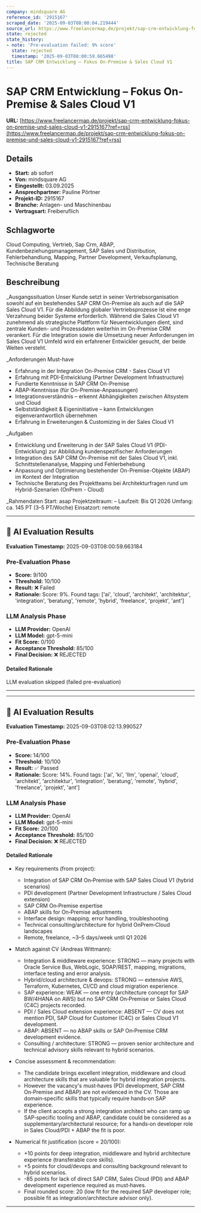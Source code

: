 ```yaml
---
company: mindsquare AG
reference_id: '2915167'
scraped_date: '2025-09-03T08:00:04.219444'
source_url: https://www.freelancermap.de/projekt/sap-crm-entwicklung-fokus-on-premise-und-sales-cloud-v1-2915167?ref=rss
state: rejected
state_history:
- note: 'Pre-evaluation failed: 9% score'
  state: rejected
  timestamp: '2025-09-03T08:00:59.665498'
title: SAP CRM Entwicklung – Fokus On-Premise & Sales Cloud V1
---
```



# SAP CRM Entwicklung – Fokus On-Premise & Sales Cloud V1
**URL:** [https://www.freelancermap.de/projekt/sap-crm-entwicklung-fokus-on-premise-und-sales-cloud-v1-2915167?ref=rss](https://www.freelancermap.de/projekt/sap-crm-entwicklung-fokus-on-premise-und-sales-cloud-v1-2915167?ref=rss)
## Details
- **Start:** ab sofort
- **Von:** mindsquare AG
- **Eingestellt:** 03.09.2025
- **Ansprechpartner:** Pauline Pörtner
- **Projekt-ID:** 2915167
- **Branche:** Anlagen- und Maschinenbau
- **Vertragsart:** Freiberuflich

## Schlagworte
Cloud Computing, Vertrieb, Sap Crm, ABAP, Kundenbeziehungsmanagement, SAP Sales und Distribution, Fehlerbehandlung, Mapping, Partner Development, Verkaufsplanung, Technische Beratung

## Beschreibung
_Ausgangssituation
Unser Kunde setzt in seiner Vertriebsorganisation sowohl auf ein bestehendes SAP CRM On-Premise als auch auf die SAP Sales Cloud V1. Für die Abbildung globaler Vertriebsprozesse ist eine enge Verzahnung beider Systeme erforderlich. Während die Sales Cloud V1 zunehmend als strategische Plattform für Neuentwicklungen dient, sind zentrale Kunden- und Prozessdaten weiterhin im On-Premise CRM verankert. Für die Integration sowie die Umsetzung neuer Anforderungen im Sales Cloud V1 Umfeld wird ein erfahrener Entwickler gesucht, der beide Welten versteht.

_Anforderungen
Must-have
- Erfahrung in der Integration On-Premise CRM - Sales Cloud V1
- Erfahrung mit PDI-Entwicklung (Partner Development Infrastructure)
- Fundierte Kenntnisse in SAP CRM On-Premise
- ABAP-Kenntnisse (für On-Premise-Anpassungen)
- Integrationsverständnis – erkennt Abhängigkeiten zwischen Altsystem und Cloud
- Selbstständigkeit & Eigeninitiative – kann Entwicklungen eigenverantwortlich übernehmen
- Erfahrung in Erweiterungen & Customizing in der Sales Cloud V1

_Aufgaben
- Entwicklung und Erweiterung in der SAP Sales Cloud V1 (PDI-Entwicklung) zur Abbildung kundenspezifischer Anforderungen
- Integration des SAP CRM On-Premise mit der Sales Cloud V1, inkl. Schnittstellenanalyse, Mapping und Fehlerbehebung
- Anpassung und Optimierung bestehender On-Premise-Objekte (ABAP) im Kontext der Integration
- Technische Beratung des Projektteams bei Architekturfragen rund um Hybrid-Szenarien (OnPrem - Cloud)

_Rahmendaten
Start: asap
Projektzeitraum: –
Laufzeit: Bis Q1 2026
Umfang: ca. 145 PT (3–5 PT/Woche)
Einsatzort: remote

---

## 🤖 AI Evaluation Results

**Evaluation Timestamp:** 2025-09-03T08:00:59.663184

### Pre-Evaluation Phase
- **Score:** 9/100
- **Threshold:** 10/100
- **Result:** ❌ Failed
- **Rationale:** Score: 9%. Found tags: ['ai', 'cloud', 'architekt', 'architektur', 'integration', 'beratung', 'remote', 'hybrid', 'freelance', 'projekt', 'ant']

### LLM Analysis Phase
- **LLM Provider:** OpenAI
- **LLM Model:** gpt-5-mini
- **Fit Score:** 0/100
- **Acceptance Threshold:** 85/100
- **Final Decision:** ❌ REJECTED

#### Detailed Rationale
LLM evaluation skipped (failed pre-evaluation)

---


---

## 🤖 AI Evaluation Results

**Evaluation Timestamp:** 2025-09-03T08:02:13.990527

### Pre-Evaluation Phase
- **Score:** 14/100
- **Threshold:** 10/100
- **Result:** ✅ Passed
- **Rationale:** Score: 14%. Found tags: ['ai', 'ki', 'llm', 'openai', 'cloud', 'architekt', 'architektur', 'integration', 'beratung', 'remote', 'hybrid', 'freelance', 'projekt', 'ant']

### LLM Analysis Phase
- **LLM Provider:** OpenAI
- **LLM Model:** gpt-5-mini
- **Fit Score:** 20/100
- **Acceptance Threshold:** 85/100
- **Final Decision:** ❌ REJECTED

#### Detailed Rationale
- Key requirements (from project):
  - Integration of SAP CRM On‑Premise with SAP Sales Cloud V1 (hybrid scenarios)
  - PDI development (Partner Development Infrastructure / Sales Cloud extension)
  - SAP CRM On‑Premise expertise
  - ABAP skills for On‑Premise adjustments
  - Interface design: mapping, error handling, troubleshooting
  - Technical consulting/architecture for hybrid OnPrem‑Cloud landscapes
  - Remote, freelance, ~3–5 days/week until Q1 2026

- Match against CV (Andreas Wittmann):
  - Integration & middleware experience: STRONG — many projects with Oracle Service Bus, WebLogic, SOAP/REST, mapping, migrations, interface testing and error analysis.
  - Hybrid/cloud architecture & devops: STRONG — extensive AWS, Terraform, Kubernetes, CI/CD and cloud migration experience.
  - SAP experience: WEAK — one entry (architecture concept for SAP BW/4HANA on AWS) but no SAP CRM On‑Premise or Sales Cloud (C4C) projects recorded.
  - PDI / Sales Cloud extension experience: ABSENT — CV does not mention PDI, SAP Cloud for Customer (C4C) or Sales Cloud V1 development.
  - ABAP: ABSENT — no ABAP skills or SAP On‑Premise CRM development evidence.
  - Consulting / architecture: STRONG — proven senior architecture and technical advisory skills relevant to hybrid scenarios.

- Concise assessment & recommendation:
  - The candidate brings excellent integration, middleware and cloud architecture skills that are valuable for hybrid integration projects.
  - However the vacancy's must‑haves (PDI development, SAP CRM On‑Premise and ABAP) are not evidenced in the CV. Those are domain‑specific skills that typically require hands‑on SAP experience.
  - If the client accepts a strong integration architect who can ramp up SAP‑specific tooling and ABAP, candidate could be considered as a supplementary/architectural resource; for a hands‑on developer role in Sales Cloud/PDI + ABAP the fit is poor.

- Numerical fit justification (score = 20/100):
  - +10 points for deep integration, middleware and hybrid architecture experience (transferable core skills).
  - +5 points for cloud/devops and consulting background relevant to hybrid scenarios.
  - -85 points for lack of direct SAP CRM, Sales Cloud (PDI) and ABAP development experience required as must‑haves.
  - Final rounded score: 20 (low fit for the required SAP developer role; possible fit as integration/architecture advisor only).

---
